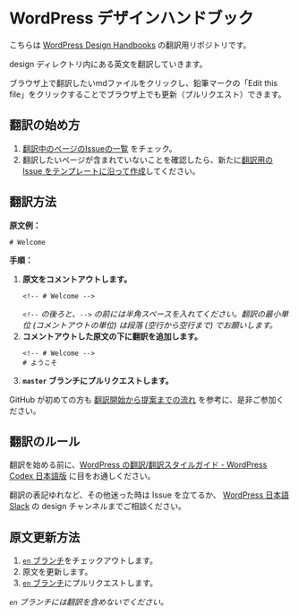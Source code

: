 # WordPress デザインハンドブック

こちらは [WordPress Design Handbooks](https://make.wordpress.org/design/handbook/) の翻訳用リポジトリです。

design ディレクトリ内にある英文を翻訳していきます。

ブラウザ上で翻訳したいmdファイルをクリックし、鉛筆マークの「Edit this file」をクリックすることでブラウザ上でも更新（プルリクエスト）できます。

## 翻訳の始め方

1. [翻訳中のページのIssueの一覧](https://github.com/miminari/design-handbook/projects/1) をチェック。
2. 翻訳したいページが含まれていないことを確認したら、新たに[翻訳用の Issue をテンプレートに沿って作成](https://github.com/miminari/design-handbook/issues/new?template=translate-issue-template.md)してください。

## 翻訳方法

__原文例：__

```
# Welcome
```

__手順：__

1.  __原文をコメントアウトします。__
    ```
    <!-- # Welcome -->
    ```
    _`<!--` の後ろと、`-->` の前には半角スペースを入れてください。翻訳の最小単位 (コメントアウトの単位) は段落 (空行から空行まで) でお願いします。_
2.  __コメントアウトした原文の下に翻訳を追加します。__
    ```
    <!-- # Welcome -->
    # ようこそ
    ```
3.  __`master` ブランチにプルリクエストします。__

GitHub が初めての方も [翻訳開始から提案までの流れ](https://github.com/jawordpressorg/community-handbook/wiki/%E7%BF%BB%E8%A8%B3%E9%96%8B%E5%A7%8B%E3%81%8B%E3%82%89%E6%8F%90%E6%A1%88%E3%81%BE%E3%81%A7%E3%81%AE%E6%B5%81%E3%82%8C) を参考に、是非ご参加ください。

## 翻訳のルール

翻訳を始める前に、[WordPress の翻訳/翻訳スタイルガイド - WordPress Codex 日本語版](https://wpdocs.osdn.jp/WordPress_%E3%81%AE%E7%BF%BB%E8%A8%B3/%E7%BF%BB%E8%A8%B3%E3%82%B9%E3%82%BF%E3%82%A4%E3%83%AB%E3%82%AC%E3%82%A4%E3%83%89) に目をお通しください。

翻訳の表記ゆれなど、その他迷った時は Issue を立てるか、 [WordPress 日本語 Slack](http://bit.ly/join-wordslack) の design チャンネルまでご相談ください。

## 原文更新方法

1.  [`en` ブランチ](https://github.com/jawordpressorg/community-handbook/tree/en)をチェックアウトします。
2.  原文を更新します。
3.  [`en` ブランチ](https://github.com/jawordpressorg/community-handbook/tree/en)にプルリクエストします。

_`en` ブランチには翻訳を含めないでください。_
